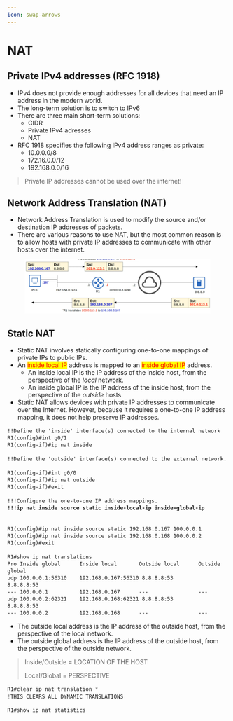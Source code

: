 ```yaml
---
icon: swap-arrows
---
```


# NAT

## Private IPv4 addresses (RFC 1918)

* IPv4 does not provide enough addresses for all devices that need an IP address in the modern world.&#x20;
* The long-term solution is to switch to IPv6
* There are three main short-term solutions:
  * CIDR
  * Private IPv4 adresses
  * NAT
* RFC 1918 specifies the following IPv4 address ranges as private:
  * 10.0.0.0/8
  * 172.16.0.0/12
  * 192.168.0.0/16

> Private IP addresses cannot be used over the internet!

## Network Address Translation (NAT)

* Network Address Translation is used to modify the source and/or destination IP addresses of packets.
* There are various reasons to use NAT, but the most common reason is to allow hosts with private IP addresses to communicate with other hosts over the internet.

<figure><img src=".gitbook/assets/image.png" alt=""><figcaption></figcaption></figure>

## Static NAT

* Static NAT involves statically configuring one-to-one mappings of private IPs to public IPs.
* An <mark style="color:red;">inside local IP</mark> address is mapped to an <mark style="color:red;">inside global IP</mark> address.
  * An inside local IP is the IP address of the inside host, from the perspective of the _local_ network.
  * An inside global IP is the IP address of the inside host, from the perspective of the _outside_ hosts.
* Static NAT allows devices with private IP addresses to communicate over the Internet. However, because it requires a one-to-one IP address mapping, it does not help preserve IP addresses.

<pre class="language-c"><code class="lang-c">!!Define the 'inside' interface(s) connected to the internal network
R1(config)#int g0/1
R1(config-if)#ip nat inside

!!Define the 'outside' interface(s) connected to the external network.

R1(config-if)#int g0/0
R1(config-if)#ip nat outside
R1(config-if)#exit

!!!Configure the one-to-one IP address mappings.
<strong>!!!ip nat inside source static inside-local-ip inside-global-ip
</strong>

R1(config)#ip nat inside source static 192.168.0.167 100.0.0.1
R1(config)#ip nat inside source static 192.168.0.168 100.0.0.2
R1(config)#exit

R1#show ip nat translations
Pro Inside global      Inside local       Outside local      Outside global
udp 100.0.0.1:56310    192.168.0.167:56310 8.8.8.8:53        8.8.8.8:53
--- 100.0.0.1          192.168.0.167      ---                ---
udp 100.0.0.2:62321    192.168.0.168:62321 8.8.8.8:53        8.8.8.8:53
--- 100.0.0.2          192.168.0.168      ---                ---
</code></pre>

* The outside local address is the IP address of the outside host, from the perspective of the local network.
* The outside global address is the IP address of the outside host, from the perspective of the outside network.

> Inside/Outside = LOCATION OF THE HOST
>
> Local/Global = PERSPECTIVE

```c
R1#clear ip nat translation *
!THIS CLEARS ALL DYNAMIC TRANSLATIONS
```

```
R1#show ip nat statistics
```

